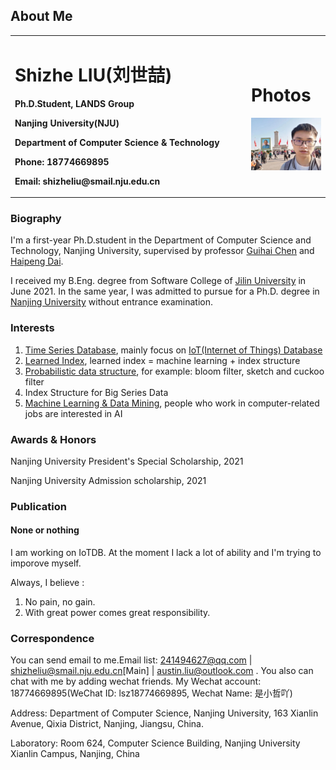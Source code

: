 ## About Me
<table border="0">
  <tr>
    <td width="75%">
      <p><h1>Shizhe LIU(刘世喆)</h1></p>
      <p><b>Ph.D.Student, LANDS Group</b></p>
      <p><b>Nanjing University(NJU)</b></p>
      <p><b>Department of Computer Science & Technology</b></p>
      <p><b>Phone: 18774669895</b></p>
      <p><b>Email: shizheliu@smail.nju.edu.cn</b></p>
    </td>
    <td width="25%">
      <p><h1>Photos</h1></p>
      <img src="/tiananmen.jpg" width="100%">
    </td>
  </tr>
</table>

### Biography

I'm a first-year Ph.D.student in the Department of Computer Science and Technology, Nanjing University, supervised by professor [Guihai Chen](http://cs.nju.edu.cn/gchen) and [Haipeng Dai](https://cs.nju.edu.cn/daihp/).

I received my B.Eng. degree from Software College of [Jilin University](https://www.jlu.edu.cn/) in June 2021. In the same year, I was admitted to pursue for a Ph.D. degree in [Nanjing University](https://www.nju.edu.cn/) without entrance examination.

### Interests

1. [Time Series Database](https://github.com/Josehokec/Time-Series-Database), mainly focus on [IoT(Internet of Things) Database](https://iotdb.apache.org/zh/)
2. [Learned Index](https://dl.acm.org/doi/pdf/10.1145/3183713.3196909), learned index = machine learning + index structure
3. [Probabilistic data structure](https://en.wikipedia.org/wiki/Category:Probabilistic_data_structures), for example: bloom filter, sketch and cuckoo filter
4. Index Structure for Big Series Data
5. [Machine Learning & Data Mining](http://www.lamda.nju.edu.cn/CH.MainPage.ashx), people who work in computer-related jobs are interested in AI

### Awards & Honors
Nanjing University President's Special Scholarship, 2021

Nanjing University Admission scholarship, 2021

### Publication
#### None or nothing
I am working on IoTDB. At the moment I lack a lot of ability and I'm trying to imporove myself.

Always, I believe : 
1. No pain, no gain.
2. With great power comes great responsibility.

### Correspondence
You can send email to me.Email list: 241494627@qq.com | shizheliu@smail.nju.edu.cn[Main] | austin.liu@outlook.com . You also can chat with me by adding wechat friends. My Wechat account: 18774669895(WeChat ID: lsz18774669895, Wechat Name: 是小哲吖)
 
Address: Department of Computer Science, Nanjing University, 163 Xianlin Avenue, Qixia District, Nanjing, Jiangsu, China.

Laboratory: Room 624, Computer Science Building, Nanjing University Xianlin Campus, Nanjing, China
